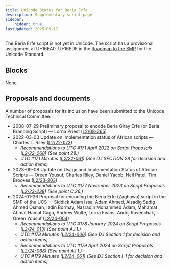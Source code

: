 ```yaml
---
title: Unicode Status for Beria Erfe
description: Supplementary script page
sidebar:
    hidden: true
lastUpdated: 2025-09-17
---
```


The Beria Erfe script is not yet in Unicode. The script has a provisional assignment at U+16EA0..U+16EDF in the [Roadmap to the SMP](http://www.unicode.org/roadmaps/smp/) for the Unicode Standard.

## Blocks

None.

## Proposals and documents

A number of proposals for its inclusion have been submitted to the Unicode Technical Committee:
- 2008-07-29 Preliminary proposal to encode Beria Giray Erfe (or Beria Branding Script) — Lorna Priest ([L2/08-265](http://www.unicode.org/cgi-bin/GetMatchingDocs.pl?L2/08-265))
- 2022-03-03 Update on implementation status of African scripts — Charles L. Riley  ([L2/22-073](http://www.unicode.org/cgi-bin/GetMatchingDocs.pl?L2/22-073))
  - _Recommendations to UTC #171 April 2022 on Script Proposals ([L2/22-068](http://www.unicode.org/cgi-bin/GetMatchingDocs.pl?L2/22-068)) (See point 28.)_
  - _UTC #171 Minutes ([L2/22-061](https://www.unicode.org/L2/L2022/22061.htm)) (See D.1 SECTION 28 for decision and action items)_
- 2023-09-08 Update on Usage and Implementation Status of African Scripts — Oreen Yousuf, Charles Riley, Daniel Yacob, Neil Patel, Tim Brookes ([L2/23-203](http://www.unicode.org/cgi-bin/GetMatchingDocs.pl?L2/23-203))
  - _Recommendations to UTC #177 November 2023 on Script Proposals ([L2/23-238](http://www.unicode.org/cgi-bin/GetMatchingDocs.pl?L2/23-238)) (See point C.26.)_
- 2024-01-26 Proposal for encoding the Beria Erfe (Zaghawa) script in the SMP of the UCS — Siddick Adam Issa, Adam Ahmed, Alsadig Sadig Ahmed Osman, Izdin Bormay, Nasradin Mohammed Adam, Mahamat Ahmat Hamat Gaga, Andrew Wolfe, Lorna Evans, Andrij Rovenchak, Oreen Yousuf ([L2/24-004](http://www.unicode.org/cgi-bin/GetMatchingDocs.pl?L2/24-004))
  - _Recommendations to UTC #178 January 2024 on Script Proposals ([L2/24-013](http://www.unicode.org/cgi-bin/GetMatchingDocs.pl?L2/24-013)) (See point A.I.1.)_
  - _UTC #178 Minutes ([L2/24-006](https://www.unicode.org/L2/L2024/24006.htm)) (See D.1 Section 1 for decision and action items)_
  - _Recommendations to UTC #179 April 2024 on Script Proposals ([L2/24-068](http://www.unicode.org/cgi-bin/GetMatchingDocs.pl?L2/24-068)) (See point A.I.1.)_
  - _UTC #179 Minutes ([L2/24-061](https://www.unicode.org/L2/L2024/24061.htm)) (See D.1 Section I-1 for decision and action items)_

